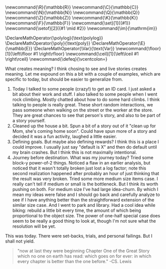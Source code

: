 \newcommand{\R}{\mathbb{R}}
\newcommand{\C}{\mathbb{C}}
\newcommand{\N}{\mathbb{N}}
\newcommand{\Q}{\mathbb{Q}}
\newcommand{\Z}{\mathbb{Z}}
\newcommand{\K}{\mathbb{K}}
\newcommand{\F}{\mathbb{F}}
\newcommand{\set}[1]{\{#1\}}
\newcommand{\setof}[2]{\{#1 \mid #2\}}
\newcommand{\im}{\mathrm{im}}

\DeclareMathOperator{\polylog}{\text{polylog}}
\DeclareMathOperator{\poly}{\text{poly}}
\DeclareMathOperator{\E}{\mathbb{E}}
\DeclareMathOperator{\Var}{\text{Var}}
\newcommand{\floor}[1]{\left\lfloor #1 \right\rfloor}
\newcommand{\ceil}[1]{\left\lceil #1 \right\rceil}
\newcommand{\defeq}{\vcentcolon=}


What creates meaning?
I think chosing to see and live stories creates meaning. 
Let me expound on this a bit with a couple of examples, which are
specific to today, but should be easier to generalize from.

1. Today I talked to some people (crazy!) to get an ID card. I
   just asked a bit about their work and stuff. I also talked to
   some people when I went rock climbing. Mostly chatted about
   how to do some hard climbs. I think talking to people is
   really great. These short random interactions, we pass someone
   when walking on the street or the worker at the store. They
   are great chances to see that person's story, and also to be
   part of a story yourself. 
2. Cleaned up the house a bit. Spun a bit of a story out of it
   "clean up for Mom, she's coming home soon". Could have spun
   more of a story and decided it was a fun activity, laughed a
   little easier.
3. Defining goals. But maybe also defining rewards? I think this
   is a place I could improve. I usually just say "default is X"
   and then do default until my brain crashes. But I think this
   is not maximally intentional.
4. Journey before destination. What was my journey today?
Tried some block-y power-of-2 things. Noticed a flaw in an
earlier analysis, but noticed that it wasn't totally broken just
lost a log factor; note this second realization happened after
probably an hour of just thinking that the result was very
broken.
Tried some more medium size items case. 
I really can't tell if medium or small is the bottleneck. 
But I think its worth pushing on both.
For medium size I've had large idea-churn. By which I mean my
ideas were false and I should go back and carefully analyze to
see if I have anything better than the straightforward extension
of the similar size case. And I went to park and library. Had a
cool idea while biking: rebuild  a little bit every time, the
amount of which being proportional to the object size. 
The power of one-half special case does seem to be really a good
thing to look at, though I'm not sure what the resolution will be
yet. 

This was today. There were set-backs, trials, and personal
failings. But I shall not yield.

> "now at last they were beginning Chapter One of the Great Story which no one on earth has read: which goes on for ever: in which every chapter is better than the one before." -CS. Lewis



